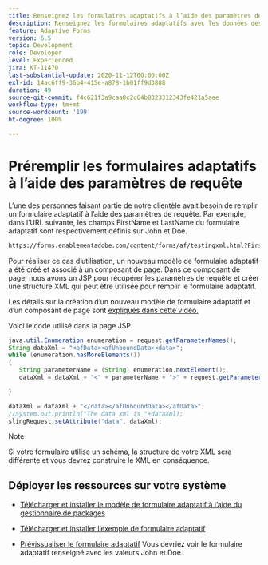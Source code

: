 ```yaml
---
title: Renseignez les formulaires adaptatifs à l’aide des paramètres de requête.
description: Renseignez les formulaires adaptatifs avec les données des paramètres de requête.
feature: Adaptive Forms
version: 6.5
topic: Development
role: Developer
level: Experienced
jira: KT-11470
last-substantial-update: 2020-11-12T00:00:00Z
exl-id: 14ac6ff9-36b4-415e-a878-1b01ff9d3888
duration: 49
source-git-commit: f4c621f3a9caa8c2c64b8323312343fe421a5aee
workflow-type: tm+mt
source-wordcount: '199'
ht-degree: 100%

---
```


# Préremplir les formulaires adaptatifs à l’aide des paramètres de requête

L’une des personnes faisant partie de notre clientèle avait besoin de remplir un formulaire adaptatif à l’aide des paramètres de requête. Par exemple, dans l’URL suivante, les champs FirstName et LastName du formulaire adaptatif sont respectivement définis sur John et Doe.

```html
https://forms.enablementadobe.com/content/forms/af/testingxml.html?FirstName=John&LastName=Doe
```

Pour réaliser ce cas d’utilisation, un nouveau modèle de formulaire adaptatif a été créé et associé à un composant de page. Dans ce composant de page, nous avons un JSP pour récupérer les paramètres de requête et créer une structure XML qui peut être utilisée pour remplir le formulaire adaptatif.

Les détails sur la création d’un nouveau modèle de formulaire adaptatif et d’un composant de page sont [expliqués dans cette vidéo.](https://experienceleague.adobe.com/docs/experience-manager-learn/forms/storing-and-retrieving-form-data/part5.html?lang=fr)

Voici le code utilisé dans la page JSP.

```java
java.util.Enumeration enumeration = request.getParameterNames();
String dataXml = "<afData><afUnboundData><data>";
while (enumeration.hasMoreElements())
{
   String parameterName = (String) enumeration.nextElement();
   dataXml = dataXml + "<" + parameterName + ">" + request.getParameter(parameterName) + "</" + parameterName + ">";

}

dataXml = dataXml + "</data></afUnboundData></afData>";
//System.out.println("The data xml is "+dataXml);
slingRequest.setAttribute("data", dataXml);
```

>[!NOTE]
>
>Si votre formulaire utilise un schéma, la structure de votre XML sera différente et vous devrez construire le XML en conséquence.


## Déployer les ressources sur votre système

* [Télécharger et installer le modèle de formulaire adaptatif à l’aide du gestionnaire de packages](assets/populate-with-xml.zip)
* [Télécharger et installer l’exemple de formulaire adaptatif](assets/populate-af-with-query-paramters-form.zip)

* [Prévissualiser le formulaire adaptatif](http://localhost:4502/content/dam/formsanddocuments/testingxml/jcr:content?wcmmode=disabled&amp;FirstName=John&amp;LastName=Doe)
Vous devriez voir le formulaire adaptatif renseigné avec les valeurs John et Doe.
